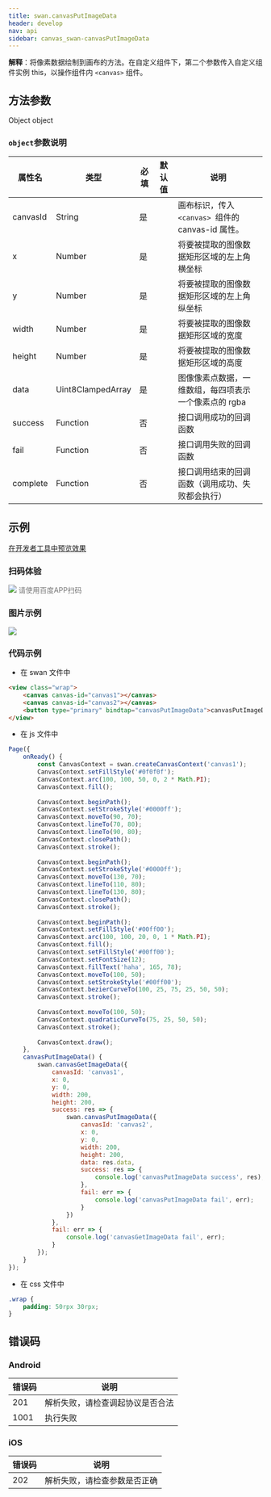 ```yaml
---
title: swan.canvasPutImageData
header: develop
nav: api
sidebar: canvas_swan-canvasPutImageData
---
```

 

**解释**：将像素数据绘制到画布的方法。在自定义组件下，第二个参数传入自定义组件实例 this，以操作组件内 `<canvas>` 组件。

 
## 方法参数

Object object

###  `object`参数说明  

|属性名 |类型  |必填 | 默认值 |说明|
|---- | ---- | ---- | ----|----|
|canvasId	| String | 是  | | 画布标识，传入 `<canvas> `组件的 canvas-id 属性。|
|x	| Number | 是  | |将要被提取的图像数据矩形区域的左上角横坐标 |
|y	| Number | 是  | |将要被提取的图像数据矩形区域的左上角纵坐标 |
|width	| Number | 是  | | 将要被提取的图像数据矩形区域的宽度|
|height	| Number | 是  | | 将要被提取的图像数据矩形区域的高度 |
|data	| Uint8ClampedArray | 是  | | 图像像素点数据，一维数组，每四项表示一个像素点的 rgba |
|success	| Function | 否  | | 接口调用成功的回调函数 |
|fail	| Function | 否  | | 接口调用失败的回调函数 |
|complete	| Function | 否  | |接口调用结束的回调函数（调用成功、失败都会执行）|
## 示例
<a href="swanide://fragment/8a3f848b498ceb702128591867e00d631558353320644" title="在开发者工具中预览效果" target="_self">在开发者工具中预览效果</a>

### 扫码体验

<div class='scan-code-container'>
    <img src="https://b.bdstatic.com/miniapp/assets/images/doc_demo/fragment_canvasPutImageData.png" class="demo-qrcode-image" />
    <font color=#777 12px>请使用百度APP扫码</font>
</div>

###  图片示例  
<div class="m-doc-custom-examples">
    <div class="m-doc-custom-examples-correct">
        <img src="https://b.bdstatic.com/miniapp/images/canvasPutImageData.gif">
    </div>
    <div class="m-doc-custom-examples-correct">
        <img src=" ">
    </div>
    <div class="m-doc-custom-examples-correct">
        <img src=" ">
    </div>     
</div>

### 代码示例 



* 在 swan 文件中

```html
<view class="wrap">
    <canvas canvas-id="canvas1"></canvas>
    <canvas canvas-id="canvas2"></canvas>
    <button type="primary" bindtap="canvasPutImageData">canvasPutImageData</button>
</view>
```

* 在 js 文件中

```js
Page({
    onReady() {
        const CanvasContext = swan.createCanvasContext('canvas1');
        CanvasContext.setFillStyle('#0f0f0f');
        CanvasContext.arc(100, 100, 50, 0, 2 * Math.PI);
        CanvasContext.fill();
        
        CanvasContext.beginPath();
        CanvasContext.setStrokeStyle('#0000ff');
        CanvasContext.moveTo(90, 70);
        CanvasContext.lineTo(70, 80);
        CanvasContext.lineTo(90, 80);
        CanvasContext.closePath();
        CanvasContext.stroke();
        
        CanvasContext.beginPath();
        CanvasContext.setStrokeStyle('#0000ff');
        CanvasContext.moveTo(130, 70);
        CanvasContext.lineTo(110, 80);
        CanvasContext.lineTo(130, 80);
        CanvasContext.closePath();
        CanvasContext.stroke();
        
        CanvasContext.beginPath();
        CanvasContext.setFillStyle('#00ff00');
        CanvasContext.arc(100, 100, 20, 0, 1 * Math.PI);
        CanvasContext.fill();
        CanvasContext.setFillStyle('#00ff00');
        CanvasContext.setFontSize(12);
        CanvasContext.fillText('haha', 165, 78);
        CanvasContext.moveTo(100, 50);
        CanvasContext.setStrokeStyle('#00ff00');
        CanvasContext.bezierCurveTo(100, 25, 75, 25, 50, 50);
        CanvasContext.stroke();
        
        CanvasContext.moveTo(100, 50);
        CanvasContext.quadraticCurveTo(75, 25, 50, 50);
        CanvasContext.stroke();
        
        CanvasContext.draw();
    },
    canvasPutImageData() {
        swan.canvasGetImageData({
            canvasId: 'canvas1',
            x: 0,
            y: 0,
            width: 200,
            height: 200,
            success: res => {
                swan.canvasPutImageData({
                    canvasId: 'canvas2',
                    x: 0,
                    y: 0,
                    width: 200,
                    height: 200,
                    data: res.data,
                    success: res => {
                        console.log('canvasPutImageData success', res);
                    },
                    fail: err => {
                        console.log('canvasPutImageData fail', err);
                    }
                })
            },
            fail: err => {
                console.log('canvasGetImageData fail', err);
            }
        });
    }
});
```
* 在 css 文件中

```css
.wrap {
    padding: 50rpx 30rpx;
}
```


##  错误码
### Android

|错误码|说明|
|--|--|
|201|解析失败，请检查调起协议是否合法|
|1001|执行失败|

### iOS

|错误码|说明|
|--|--|
|202|解析失败，请检查参数是否正确      |

